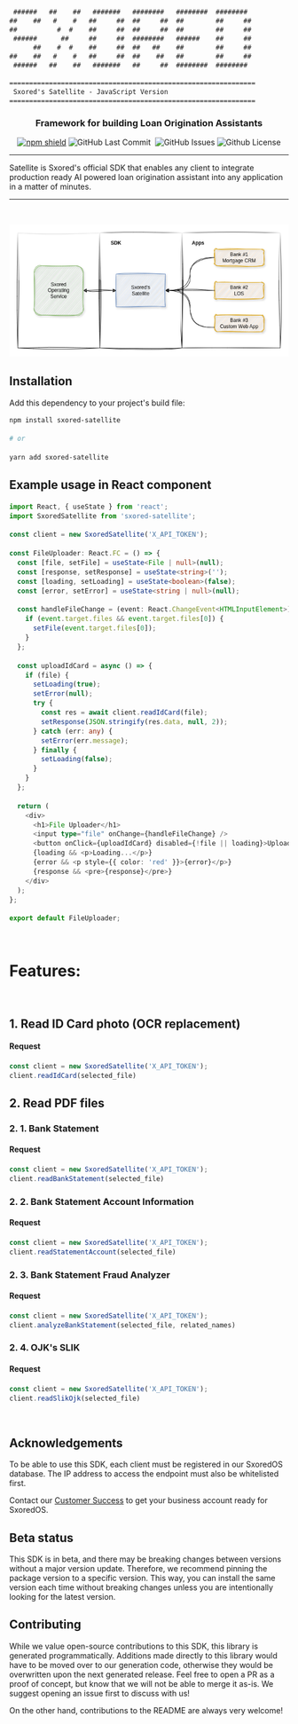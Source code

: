 ```
 ######   ##    ##   #######   ########   ########  ########
##    ##   #    #   ##     ##  ##     ##  ##        ##     ##
##          #  #    ##     ##  ##     ##  ##        ##     ##
 ######      ##     ##     ##  ########   ######    ##     ##
      ##    #  #    ##     ##  ##   ##    ##        ##     ##
##    ##   #    #   ##     ##  ##    ##   ##        ##     ##
 ######   ##    ##   #######   ##     ##  ########  ########

==============================================================
 Sxored's Satellite - JavaScript Version
==============================================================
```

<div align="center">

### Framework for building Loan Origination Assistants

<p>

[![npm shield](https://img.shields.io/npm/v/sxored-satellite)](https://www.npmjs.com/package/sxored-satellite)
<img alt="GitHub Last Commit" src="https://img.shields.io/github/last-commit/sxored-ai/sxored-satellite" /> 
<img alt="" src="https://img.shields.io/github/repo-size/sxored-ai/sxored-satellite" /> <img alt="GitHub Issues" src="https://img.shields.io/github/issues/sxored-ai/sxored-satellite" /> <img alt="Github License" src="https://img.shields.io/badge/License-MIT-yellow.svg" />
</p>

</div>

-----

Satellite is Sxored's official SDK that enables any client to integrate production ready AI powered loan origination assistant into any application in a matter of minutes.

-----

<br/>

![image](sxored.png)

## Installation

Add this dependency to your project's build file:

```bash
npm install sxored-satellite

# or

yarn add sxored-satellite
```

## Example usage in React component
```typescript
import React, { useState } from 'react';
import SxoredSatellite from 'sxored-satellite';

const client = new SxoredSatellite('X_API_TOKEN');

const FileUploader: React.FC = () => {
  const [file, setFile] = useState<File | null>(null);
  const [response, setResponse] = useState<string>('');
  const [loading, setLoading] = useState<boolean>(false);
  const [error, setError] = useState<string | null>(null);

  const handleFileChange = (event: React.ChangeEvent<HTMLInputElement>) => {
    if (event.target.files && event.target.files[0]) {
      setFile(event.target.files[0]);
    }
  };

  const uploadIdCard = async () => {
    if (file) {
      setLoading(true);
      setError(null);
      try {
        const res = await client.readIdCard(file);
        setResponse(JSON.stringify(res.data, null, 2));
      } catch (err: any) {
        setError(err.message);
      } finally {
        setLoading(false);
      }
    }
  };

  return (
    <div>
      <h1>File Uploader</h1>
      <input type="file" onChange={handleFileChange} />
      <button onClick={uploadIdCard} disabled={!file || loading}>Upload ID Card</button>
      {loading && <p>Loading...</p>}
      {error && <p style={{ color: 'red' }}>{error}</p>}
      {response && <pre>{response}</pre>}
    </div>
  );
};

export default FileUploader;

```
<br/>

# Features:
<br/>

## 1. Read ID Card photo (OCR replacement)
#### Request

```typescript
const client = new SxoredSatellite('X_API_TOKEN');
client.readIdCard(selected_file)
```

## 2. Read PDF files

### 2. 1. Bank Statement
#### Request

```typescript
const client = new SxoredSatellite('X_API_TOKEN');
client.readBankStatement(selected_file)
```

### 2. 2. Bank Statement Account Information
#### Request

```typescript
const client = new SxoredSatellite('X_API_TOKEN');
client.readStatementAccount(selected_file)
```

### 2. 3. Bank Statement Fraud Analyzer

#### Request

```typescript
const client = new SxoredSatellite('X_API_TOKEN');
client.analyzeBankStatement(selected_file, related_names)
```

### 2. 4. OJK's SLIK

#### Request

```typescript
const client = new SxoredSatellite('X_API_TOKEN');
client.readSlikOjk(selected_file)
```


<br/>

## Acknowledgements

To be able to use this SDK, each client must be registered in our SxoredOS database. The IP address to access the endpoint must also be whitelisted first.

Contact our [Customer Success](mailto:tech@sxored.com) to get your business account ready for SxoredOS.

## Beta status

This SDK is in beta, and there may be breaking changes between versions without a major version update. Therefore, we recommend pinning the package version to a specific version. This way, you can install the same version each time without breaking changes unless you are intentionally looking for the latest version.

## Contributing

While we value open-source contributions to this SDK, this library is generated programmatically. Additions made directly to this library would have to be moved over to our generation code, otherwise they would be overwritten upon the next generated release. Feel free to open a PR as a proof of concept, but know that we will not be able to merge it as-is. We suggest opening an issue first to discuss with us!

On the other hand, contributions to the README are always very welcome!
